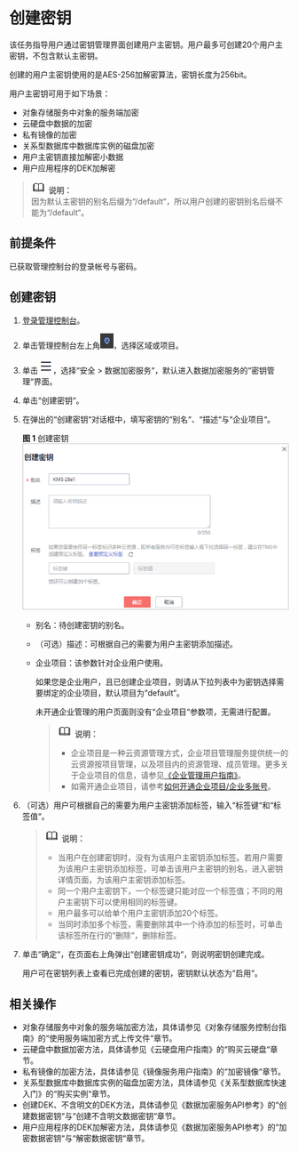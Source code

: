# 创建密钥<a name="dew_01_0178"></a>

该任务指导用户通过密钥管理界面创建用户主密钥。用户最多可创建20个用户主密钥，不包含默认主密钥。

创建的用户主密钥使用的是AES-256加解密算法，密钥长度为256bit。

用户主密钥可用于如下场景：

-   对象存储服务中对象的服务端加密
-   云硬盘中数据的加密
-   私有镜像的加密
-   关系型数据库中数据库实例的磁盘加密
-   用户主密钥直接加解密小数据
-   用户应用程序的DEK加解密

>![](public_sys-resources/icon-note.gif) **说明：**   
>因为默认主密钥的别名后缀为“/default“，所以用户创建的密钥别名后缀不能为“/default“。  

## 前提条件<a name="section556861155951"></a>

已获取管理控制台的登录帐号与密码。

## 创建密钥<a name="section408105191602"></a>

1.  [登录管理控制台](https://console.huaweicloud.com)。
2.  单击管理控制台左上角![](figures/icon_region.png)，选择区域或项目。
3.  单击![](figures/icon-servicelist.png)，选择“安全  \>  数据加密服务“，默认进入数据加密服务的“密钥管理“界面。
4.  单击“创建密钥“。
5.  在弹出的“创建密钥“对话框中，填写密钥的“别名“、“描述“与“企业项目“。

    **图 1**  创建密钥<a name="fig1015061112518"></a>  
    ![](figures/创建密钥.png "创建密钥")

    -   别名：待创建密钥的别名。
    -   （可选）描述：可根据自己的需要为用户主密钥添加描述。
    -   企业项目：该参数针对企业用户使用。

        如果您是企业用户，且已创建企业项目，则请从下拉列表中为密钥选择需要绑定的企业项目，默认项目为“default“。

        未开通企业管理的用户页面则没有“企业项目“参数项，无需进行配置。

        >![](public_sys-resources/icon-note.gif) **说明：**   
        >-   企业项目是一种云资源管理方式，企业项目管理服务提供统一的云资源按项目管理，以及项目内的资源管理、成员管理。更多关于企业项目的信息，请参见[《企业管理用户指南》](https://support.huaweicloud.com/usermanual-em/zh-cn_topic_0108763975.html)。  
        >-   如需开通企业项目，请参考[如何开通企业项目/企业多账号](https://support.huaweicloud.com/usermanual-em/em_am_0008.html)。  


6.  （可选）用户可根据自己的需要为用户主密钥添加标签，输入“标签键“和“标签值“。

    >![](public_sys-resources/icon-note.gif) **说明：**   
    >-   当用户在创建密钥时，没有为该用户主密钥添加标签。若用户需要为该用户主密钥添加标签，可单击该用户主密钥的别名，进入密钥详情页面，为该用户主密钥添加标签。  
    >-   同一个用户主密钥下，一个标签键只能对应一个标签值；不同的用户主密钥下可以使用相同的标签键。  
    >-   用户最多可以给单个用户主密钥添加20个标签。  
    >-   当同时添加多个标签，需要删除其中一个待添加的标签时，可单击该标签所在行的“删除“，删除标签。  

7.  单击“确定“，在页面右上角弹出“创建密钥成功“，则说明密钥创建完成。

    用户可在密钥列表上查看已完成创建的密钥，密钥默认状态为“启用“。


## 相关操作<a name="section1638212611642"></a>

-   对象存储服务中对象的服务端加密方法，具体请参见《对象存储服务控制台指南》的“使用服务端加密方式上传文件“章节。
-   云硬盘中数据加密方法，具体请参见《云硬盘用户指南》的“购买云硬盘“章节。
-   私有镜像的加密方法，具体请参见《镜像服务用户指南》的“加密镜像“章节。
-   关系型数据库中数据库实例的磁盘加密方法，具体请参见《关系型数据库快速入门》的“购买实例“章节。
-   创建DEK、不含明文的DEK方法，具体请参见《数据加密服务API参考》的“创建数据密钥“与“创建不含明文数据密钥“章节。
-   用户应用程序的DEK加解密方法，具体请参见《数据加密服务API参考》的“加密数据密钥“与“解密数据密钥“章节。

